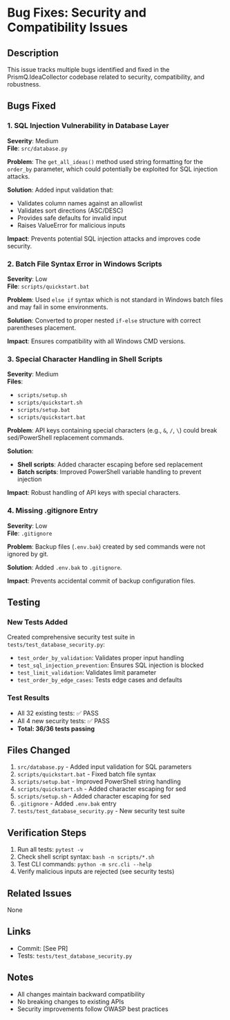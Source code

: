 # Bug Fixes: Security and Compatibility Issues

## Description
This issue tracks multiple bugs identified and fixed in the PrismQ.IdeaCollector codebase related to security, compatibility, and robustness.

## Bugs Fixed

### 1. SQL Injection Vulnerability in Database Layer

**Severity**: Medium  
**File**: `src/database.py`

**Problem**: The `get_all_ideas()` method used string formatting for the `order_by` parameter, which could potentially be exploited for SQL injection attacks.

**Solution**: Added input validation that:
- Validates column names against an allowlist
- Validates sort directions (ASC/DESC)
- Provides safe defaults for invalid input
- Raises ValueError for malicious inputs

**Impact**: Prevents potential SQL injection attacks and improves code security.

### 2. Batch File Syntax Error in Windows Scripts

**Severity**: Low  
**File**: `scripts/quickstart.bat`

**Problem**: Used `else if` syntax which is not standard in Windows batch files and may fail in some environments.

**Solution**: Converted to proper nested `if-else` structure with correct parentheses placement.

**Impact**: Ensures compatibility with all Windows CMD versions.

### 3. Special Character Handling in Shell Scripts

**Severity**: Medium  
**Files**: 
- `scripts/setup.sh`
- `scripts/quickstart.sh`
- `scripts/setup.bat`
- `scripts/quickstart.bat`

**Problem**: API keys containing special characters (e.g., `&`, `/`, `\`) could break sed/PowerShell replacement commands.

**Solution**: 
- **Shell scripts**: Added character escaping before sed replacement
- **Batch scripts**: Improved PowerShell variable handling to prevent injection

**Impact**: Robust handling of API keys with special characters.

### 4. Missing .gitignore Entry

**Severity**: Low  
**File**: `.gitignore`

**Problem**: Backup files (`.env.bak`) created by sed commands were not ignored by git.

**Solution**: Added `.env.bak` to `.gitignore`.

**Impact**: Prevents accidental commit of backup configuration files.

## Testing

### New Tests Added
Created comprehensive security test suite in `tests/test_database_security.py`:
- `test_order_by_validation`: Validates proper input handling
- `test_sql_injection_prevention`: Ensures SQL injection is blocked
- `test_limit_validation`: Validates limit parameter
- `test_order_by_edge_cases`: Tests edge cases and defaults

### Test Results
- All 32 existing tests: ✅ PASS
- All 4 new security tests: ✅ PASS
- **Total: 36/36 tests passing**

## Files Changed
1. `src/database.py` - Added input validation for SQL parameters
2. `scripts/quickstart.bat` - Fixed batch file syntax
3. `scripts/setup.bat` - Improved PowerShell string handling
4. `scripts/quickstart.sh` - Added character escaping for sed
5. `scripts/setup.sh` - Added character escaping for sed
6. `.gitignore` - Added `.env.bak` entry
7. `tests/test_database_security.py` - New security test suite

## Verification Steps

1. Run all tests: `pytest -v`
2. Check shell script syntax: `bash -n scripts/*.sh`
3. Test CLI commands: `python -m src.cli --help`
4. Verify malicious inputs are rejected (see security tests)

## Related Issues
None

## Links
- Commit: [See PR]
- Tests: `tests/test_database_security.py`

## Notes
- All changes maintain backward compatibility
- No breaking changes to existing APIs
- Security improvements follow OWASP best practices

